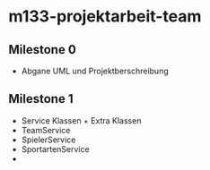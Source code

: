 # m133-projektarbeit-team
## Milestone 0
- Abgane UML und Projektberschreibung

## Milestone 1
- Service Klassen + Extra Klassen
-   TeamService
-   SpielerService
-   SportartenService
-   
